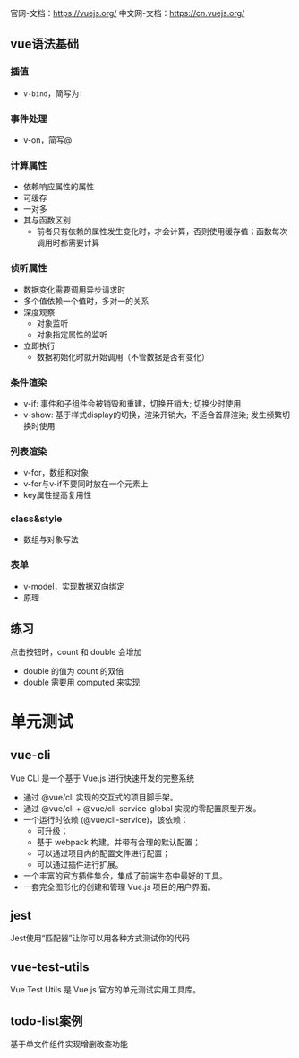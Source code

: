 

官网-文档：https://vuejs.org/
中文网-文档：https://cn.vuejs.org/
## vue语法基础

### 插值
- `v-bind`，简写为`:`
### 事件处理
- v-on，简写@
### 计算属性
- 依赖响应属性的属性
- 可缓存
- 一对多
- 其与函数区别
  - 前者只有依赖的属性发生变化时，才会计算，否则使用缓存值；函数每次调用时都需要计算
### 侦听属性
  - 数据变化需要调用异步请求时
  - 多个值依赖一个值时，多对一的关系
  - 深度观察
    - 对象监听
    - 对象指定属性的监听
  - 立即执行
    - 数据初始化时就开始调用（不管数据是否有变化）
### 条件渲染
- v-if: 事件和子组件会被销毁和重建，切换开销大; 切换少时使用
- v-show: 基于样式display的切换，渲染开销大，不适合首屏渲染; 发生频繁切换时使用

### 列表渲染
- v-for，数组和对象
- v-for与v-if不要同时放在一个元素上
- key属性提高复用性
### class&style
- 数组与对象写法
### 表单
- v-model，实现数据双向绑定
- 原理

## 练习

点击按钮时，count 和 double 会增加
- double 的值为 count 的双倍
- double 需要用 computed 来实现

# 单元测试
## vue-cli

Vue CLI 是一个基于 Vue.js 进行快速开发的完整系统

- 通过 @vue/cli 实现的交互式的项目脚手架。
- 通过 @vue/cli + @vue/cli-service-global 实现的零配置原型开发。
- 一个运行时依赖 (@vue/cli-service)，该依赖：
  - 可升级；
  - 基于 webpack 构建，并带有合理的默认配置；
  - 可以通过项目内的配置文件进行配置；
  - 可以通过插件进行扩展。
- 一个丰富的官方插件集合，集成了前端生态中最好的工具。
- 一套完全图形化的创建和管理 Vue.js 项目的用户界面。
## jest

Jest使用“匹配器”让你可以用各种方式测试你的代码

## vue-test-utils

Vue Test Utils 是 Vue.js 官方的单元测试实用工具库。

## todo-list案例

基于单文件组件实现增删改查功能

